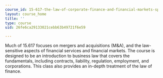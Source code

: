 ```yaml
---
course_id: 15-617-the-law-of-corporate-finance-and-financial-markets-spring-2004
layout: course_home
title: ''
type: course
uid: 26fe6ca29133021cebb63b49721f6e59

---
```

Much of 15.617 focuses on mergers and acquisitions (M&A), and the law-sensitive aspects of financial services and financial markets. The course is designed to be an introduction to business law that covers the fundamentals, including contracts, liability, regulation, employment, and corporations. This class also provides an in-depth treatment of the law of finance.
